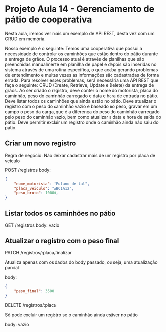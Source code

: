 # Projeto Aula 14 - Gerenciamento de pátio de cooperativa

Nesta aula, iremos ver mais um exemplo de API REST, desta vez com um CRUD em memória.

Nosso exemplo é o seguinte: Temos uma cooperativa que possui a necessidade de controlar os caminhões que estão dentro do pátio durante a entrega de grãos. O processo atual é através de planilhas que são preenchidas manualmente em planilha de papel e depois são inseridas no sistema através de uma rotina especifica, o que acaba gerando problemas de entendimento e muitas vezes as informações são cadastradas de forma errada.
Para resolver esses problemas, será necessária uma API REST que faça o seguinte: CRUD  (Create, Retrieve, Update e Delete) da entrega de grãos. Ao ser criado o registro, deve conter o nome do motorista, placa do caminhão, peso do caminhão carregado e data e hora de entrada no pátio. Deve listar todos os caminhões que ainda estão no pátio. Deve atualizar o registro com o peso do caminhão vazio e baseado no peso, gravar em um campo o peso da carga, que é a diferença do peso do caminhão carregado pelo peso do caminhão vazio, bem como atualizar a data e hora de saída do pátio. Deve permitir excluir um registro onde o caminhão ainda não saiu do pátio.


## Criar um novo registro

Regra de negócio: Não deixar cadastrar mais de um registro por placa de veículo

POST /registros
body:

```json
{
    "nome_motorista": "Fulano de tal",
    "placa_veiculo": "ABC1A12",
    "peso_bruto": 10000,
}
```

## Listar todos os caminhões no pátio

GET /registros
body: vazio

## Atualizar o registro com o peso final

PATCH /registros/:placa/finalizar

Atualiza apenas com os dados do body passado, ou seja, uma atualização parcial

body:

```json
{
    "peso_final": 3500
}
```

DELETE /registros/:placa

Só pode excluir um registro se o caminhão ainda estiver no pátio

body: vazio

